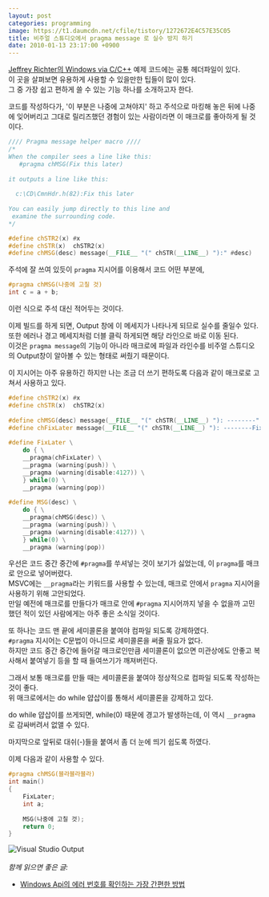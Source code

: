 ```yaml
---
layout: post
categories: programming
image: https://t1.daumcdn.net/cfile/tistory/1272672E4C57E35C05
title: 비주얼 스튜디오에서 pragma message 로 실수 방지 하기
date: 2010-01-13 23:17:00 +0900
---
```


[Jeffrey Richter의 Windows via C/C++](/essay/2008/12/19/windows-via-cpp.html) 예제 코드에는 공통 헤더파일이 있다.  
이 곳을 살펴보면 유용하게 사용할 수 있을만한 팁들이 많이 있다.  
그 중 가장 쉽고 편하게 쓸 수 있는 기능 하나를 소개하고자 한다.

코드를 작성하다가, '이 부분은 나중에 고쳐야지' 하고 주석으로 마킹해 놓은 뒤에 나중에 잊어버리고 그대로 릴리즈했던 경험이 있는 사람이라면 이 매크로를 좋아하게 될 것이다.

```c++
//// Pragma message helper macro ////
/* 
When the compiler sees a line like this:
   #pragma chMSG(Fix this later)
 
it outputs a line like this:
 
  c:\CD\CmnHdr.h(82):Fix this later
 
You can easily jump directly to this line and 
 examine the surrounding code.
*/

#define chSTR2(x) #x
#define chSTR(x)  chSTR2(x)
#define chMSG(desc) message(__FILE__ "(" chSTR(__LINE__) "):" #desc)
```

주석에 잘 쓰여 있듯이 `pragma` 지시어를 이용해서 코드 어떤 부분에,
```c++
#pragma chMSG(나중에 고칠 것)
int c = a + b;
```


이런 식으로 주석 대신 적어두는 것이다.

이제 빌드를 하게 되면, Output 창에 이 메세지가 나타나게 되므로 실수를 줄일수 있다.  
또한 에러나 경고 메세지처럼 더블 클릭 하게되면 해당 라인으로 바로 이동 된다.  
이것은 `pragma message`의 기능이 아니라 매크로에 파일과 라인수를 비주얼 스튜디오의 Output창이 알아볼 수 있는 형태로 써줬기 때문이다.

이 지시어는 아주 유용하긴 하지만 나는 조금 더 쓰기 편하도록 다음과 같이 매크로로 고쳐서 사용하고 있다.

```c++
#define chSTR2(x) #x
#define chSTR(x)  chSTR2(x)
 
#define chMSG(desc) message(__FILE__ "(" chSTR(__LINE__) "): --------" #desc "--------")
#define chFixLater message(__FILE__ "(" chSTR(__LINE__) "): --------Fix this later--------")
 
#define FixLater \
    do { \
    __pragma(chFixLater) \
    __pragma (warning(push)) \
    __pragma (warning(disable:4127)) \
    } while(0) \
    __pragma (warning(pop))
 
#define MSG(desc) \
    do { \
    __pragma(chMSG(desc)) \
    __pragma (warning(push)) \
    __pragma (warning(disable:4127)) \
    } while(0) \
    __pragma (warning(pop))
```

우선은 코드 중간 중간에 `#pragma`를 쑤셔넣는 것이 보기가 싫었는데, 이 `pragma`를 매크로 안으로 넣어버렸다.  
MSVC에는 `__pragma`라는 키워드를 사용할 수 있는데, 매크로 안에서 `pragma` 지시어을 사용하기 위해 고안되었다.  
만일 예전에 매크로를 만들다가 매크로 안에 `#pragma` 지시어까지 넣을 수 없을까 고민했던 적이 있던 사람에게는 아주 좋은 소식일 것이다.

또 하나는 코드 맨 끝에 세미콜론을 붙여야 컴파일 되도록 강제하였다.  
`#pragma` 지시어는 C문법이 아니므로 세미콜론을 써줄 필요가 없다.  
하지만 코드 중간 중간에 들어갈 매크로인만큼 세미콜론이 없으면 미관상에도 안좋고 복사해서 붙여넣기 등을 할 때 들여쓰기가 깨져버린다.

그래서 보통 매크로를 만들 때는 세미콜론을 붙여야 정상적으로 컴파일 되도록 작성하는 것이 좋다.  
위 매크로에서는 do while 얍삽이를 통해서 세미콜론을 강제하고 있다.  

do while 얍삽이를 쓰게되면, while(0) 때문에 경고가 발생하는데, 이 역시 `__pragma`로 감싸버려서 없앨 수 있다.

마지막으로 앞뒤로 대쉬(-)들을 붙여서 좀 더 눈에 띄기 쉽도록 하였다.

이제 다음과 같이 사용할 수 있다.

```c++
#pragma chMSG(블라블라블라)
int main()
{
    FixLater;
    int a;
 
    MSG(나중에 고칠 것);
    return 0;
}
```

![Visual Studio Output](https://t1.daumcdn.net/cfile/tistory/1272672E4C57E35C05)
<br>
<br>
*함께 읽으면 좋은 글:*
* [Windows Api의 에러 번호를 확인하는 가장 간편한 방법](/programming/2010/08/15/win32-error-lookup.html)